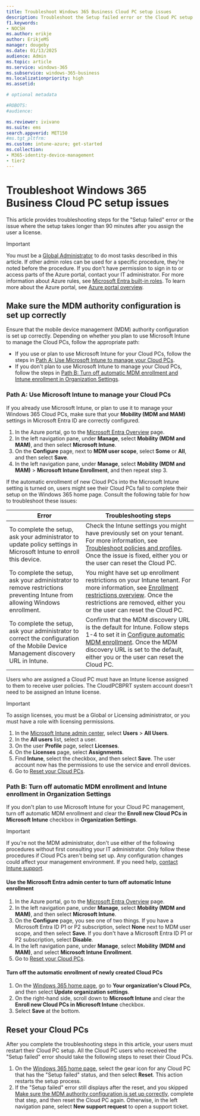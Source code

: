 ```yaml
---
title: Troubleshoot Windows 365 Business Cloud PC setup issues
description: Troubleshoot the Setup failed error or the Cloud PC setup takes longer than 90 minutes after you assign the user a license in Windows 365 Business.
f1.keywords:
- NOCSH
ms.author: erikje
author: ErikjeMS
manager: dougeby
ms.date: 01/13/2025
audience: Admin
ms.topic: article
ms.service: windows-365
ms.subservice: windows-365-business
ms.localizationpriority: high
ms.assetid: 

# optional metadata

#ROBOTS:
#audience:

ms.reviewer: ivivano
ms.suite: ems
search.appverid: MET150
#ms.tgt_pltfrm:
ms.custom: intune-azure; get-started
ms.collection:
- M365-identity-device-management
- tier2
---
```


# Troubleshoot Windows 365 Business Cloud PC setup issues

This article provides troubleshooting steps for the "Setup failed" error or the issue where the setup takes longer than 90 minutes after you assign the user a license.

> [!IMPORTANT]
> You must be a [Global Administrator](/entra/identity/role-based-access-control/permissions-reference#global-administrator) to do most tasks described in this article. If other admin roles can be used for a specific procedure, they're noted before the procedure. If you don't have permission to sign in to or access parts of the Azure portal, contact your IT administrator. For more information about Azure rules, see [Microsoft Entra built-in roles](/azure/active-directory/roles/permissions-reference). To learn more about the Azure portal, see [Azure portal overview](/azure/azure-portal/azure-portal-overview).

## Make sure the MDM authority configuration is set up correctly

Ensure that the mobile device management (MDM) authority configuration is set up correctly. Depending on whether you plan to use Microsoft Intune to manage the Cloud PCs, follow the appropriate path:

- If you use or plan to use Microsoft Intune for your Cloud PCs, follow the steps in [Path A: Use Microsoft Intune to manage your Cloud PCs](#path-a-use-microsoft-intune-to-manage-your-cloud-pcs).
- If you don't plan to use Microsoft Intune to manage your Cloud PCs, follow the steps in [Path B: Turn off automatic MDM enrollment and Intune enrollment in Organization Settings](#path-b-turn-off-automatic-mdm-enrollment-and-intune-enrollment-in-organization-settings).

### Path A: Use Microsoft Intune to manage your Cloud PCs

If you already use Microsoft Intune, or plan to use it to manage your Windows 365 Cloud PCs, make sure that your **Mobility (MDM and MAM)** settings in Microsoft Entra ID are correctly configured.

1. In the Azure portal, go to the [Microsoft Entra Overview](https://go.microsoft.com/fwlink/p/?linkid=516942) page.
2. In the left navigation pane, under **Manage**, select **Mobility (MDM and MAM)**, and then select **Microsoft Intune**.
3. On the **Configure** page, next to **MDM user scope**, select **Some** or **All**, and then select **Save**.
4. In the left navigation pane, under **Manage**, select **Mobility (MDM and MAM)** > **Microsoft Intune Enrollment**, and then repeat step 3.

If the automatic enrollment of new Cloud PCs into the Microsoft Intune setting is turned on, users might see their Cloud PCs fail to complete their setup on the Windows 365 home page. Consult the following table for how to troubleshoot these issues:

| Error | Troubleshooting steps |
| --- | --- |
| To complete the setup, ask your administrator to update policy settings in Microsoft Intune to enroll this device. | Check the Intune settings you might have previously set on your tenant. For more information, see [Troubleshoot policies and profiles](/troubleshoot/mem/intune/device-configuration/troubleshoot-policies-in-microsoft-intune). Once the issue is fixed, either you or the user can reset the Cloud PC. |
| To complete the setup, ask your administrator to remove restrictions preventing Intune from allowing Windows enrollment.| You might have set up enrollment restrictions on your Intune tenant. For more information, see [Enrollment restrictions overview](/mem/intune/enrollment/enrollment-restrictions-set). Once the restrictions are removed, either you or the user can reset the Cloud PC. |
| To complete the setup, ask your administrator to correct the configuration of the Mobile Device Management discovery URL in Intune.| Confirm that the MDM discovery URL is the default for Intune. Follow steps 1-4 to set it in [Configure automatic MDM enrollment](/mem/intune/enrollment/windows-enroll#configure-automatic-mdm-enrollment). Once the MDM discovery URL is set to the default, either you or the user can reset the Cloud PC. |

Users who are assigned a Cloud PC must have an Intune license assigned to them to receive user policies. The CloudPCBPRT system account doesn't need to be assigned an Intune license.

> [!IMPORTANT]
> To assign licenses, you must be a Global or Licensing administrator, or you must have a role with licensing permissions.

1. In the [Microsoft Intune admin center](https://go.microsoft.com/fwlink/p/?linkid=2169290), select **Users** > **All Users**.
2. In the **All users** list, select a user.
3. On the user **Profile** page, select **Licenses**.
4. On the **Licenses** page, select **Assignments**.
5. Find **Intune**, select the checkbox, and then select **Save**. The user account now has the permissions to use the service and enroll devices.
6. Go to [Reset your Cloud PCs](#reset-your-cloud-pcs).

### Path B: Turn off automatic MDM enrollment and Intune enrollment in Organization Settings

If you don't plan to use Microsoft Intune for your Cloud PC management, turn off automatic MDM enrollment and clear the **Enroll new Cloud PCs in Microsoft Intune** checkbox in **Organization Settings**.

> [!IMPORTANT]
> If you're not the MDM administrator, don't use either of the following procedures without first consulting your IT administrator. Only follow these procedures if Cloud PCs aren't being set up. Any configuration changes could affect your management environment. If you need help, [contact Intune support](/mem/get-support).

<a name='use-the-azure-ad-portal-to-turn-off-automatic-intune-enrollment'></a>

#### Use the Microsoft Entra admin center to turn off automatic Intune enrollment

1. In the Azure portal, go to the [Microsoft Entra Overview](https://go.microsoft.com/fwlink/p/?linkid=516942) page.
2. In the left navigation pane, under **Manage**, select **Mobility (MDM and MAM)**, and then select **Microsoft Intune**.
3. On the **Configure** page, you see one of two things. If you have a Microsoft Entra ID P1 or P2 subscription, select **None** next to MDM user scope, and then select **Save**. If you don't have a Microsoft Entra ID P1 or P2 subscription, select **Disable**.
4. In the left navigation pane, under **Manage**, select **Mobility (MDM and MAM)**, and select **Microsoft Intune Enrollment**.
5. Go to [Reset your Cloud PCs](#reset-your-cloud-pcs).

#### Turn off the automatic enrollment of newly created Cloud PCs

1. On the [Windows 365 home page](https://windows365.microsoft.com), go to **Your organization's Cloud PCs**, and then select **Update organization settings**.
2. On the right-hand side, scroll down to **Microsoft Intune** and clear the **Enroll new Cloud PCs in Microsoft Intune** checkbox.
3. Select **Save** at the bottom.

## Reset your Cloud PCs

After you complete the troubleshooting steps in this article, your users must restart their Cloud PC setup. All the Cloud PC users who received the "Setup failed" error should take the following steps to reset their Cloud PCs.

1. On the [Windows 365 home page](https://windows365.microsoft.com), select the gear icon for any Cloud PC that has the "Setup failed" status, and then select **Reset**. This action restarts the setup process.
2. If the "Setup failed" error still displays after the reset, and you skipped [Make sure the MDM authority configuration is set up correctly](#make-sure-the-mdm-authority-configuration-is-set-up-correctly), complete that step, and then reset the Cloud PC again. Otherwise, in the left navigation pane, select **New support request** to open a support ticket.
